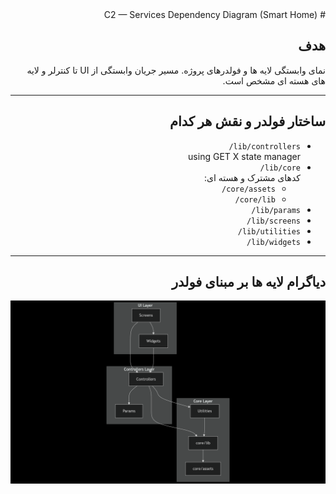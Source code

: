 <div dir="rtl">
# C2 — Services Dependency Diagram (Smart Home)

## هدف
نمای وابستگی لایه ها و فولدرهای پروژه. مسیر جریان وابستگی از UI تا کنترلر و لایه های هسته ای مشخص است.

---

## ساختار فولدر و نقش هر کدام
- `lib/controllers/`  
  using GET X state manager
- `lib/core/`  
  کدهای مشترک و هسته ای:
  - `core/assets/`  
  - `core/lib/`
- `lib/params/` 
- `lib/screens/` 
- `lib/utilities/`  
- `lib/widgets/`  

---

## دیاگرام لایه ها بر مبنای فولدر

![C1 Context Diagram](images/Folder-based_layer_diagram.png)
</div>